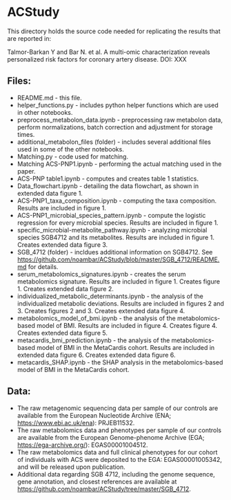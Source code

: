 # ACStudy

This directory holds the source code needed for replicating the results that are reported in:

Talmor-Barkan Y and Bar N. et al. A multi-omic characterization reveals personalized risk factors for coronary artery disease. DOI: XXX

## Files:
- README.md - this file.
- helper_functions.py - includes python helper functions which are used in other notebooks.
- preprocess_metabolon_data.ipynb - preprocessing raw metabolon data, perform normalizations, batch correction and adjustment for storage times.
- additional_metabolon_files (folder) - includes several additional files used in some of the other notebooks.
- Matching.py - code used for matching.
- Matching ACS-PNP1.ipynb - performing the actual matching used in the paper.
- ACS-PNP table1.ipynb - computes and creates table 1 statistics.
- Data_flowchart.ipynb - detailing the data flowchart, as shown in extended data figure 1.
- ACS-PNP1_taxa_composition.ipynb - computing the taxa composition. Results are included in figure 1.
- ACS-PNP1_microbial_species_pattern.ipynb - compute the logistic regression for every microbial species. Results are included in figure 1.
- specific_microbial-metabolite_pathway.ipynb - analyzing microbial species SGB4712 and its metabolites. Results are included in figure 1. Creates extended data figure 3.
- SGB_4712 (folder) - incldues additional information on SGB4712. See https://github.com/noambar/ACStudy/blob/master/SGB_4712/README.md for details.
- serum_metabolomics_signatures.ipynb - creates the serum metabolomics signature. Results are included in figure 1. Creates figure 1. Creates extended data figure 2.
- individualized_metabolic_determinants.ipynb - the analysis of the individualized metabolic deviations. Results are included in figures 2 and 3. Creates figures 2 and 3. Creates extended data figure 4.
- metabolomics_model_of_bmi.ipynb - the analysis of the metabolomics-based model of BMI. Results are included in figure 4. Creates figure 4. Creates extended data figure 5.
- metacardis_bmi_prediction.ipynb - the analysis of the metabolomics-based model of BMI in the MetaCardis cohort. Results are included in extended data figure 6. Creates extended data figure 6.
- metacardis_SHAP.ipynb - the SHAP analysis in the metabolomics-based model of BMI in the MetaCardis cohort.

## Data:
- The raw metagenomic sequencing data per sample of our controls are available from the European Nucleotide Archive (ENA; https://www.ebi.ac.uk/ena): PRJEB11532. 
- The raw metabolomics data and phenotypes per sample of our controls are available from the European Genome-phenome Archive (EGA; https://ega-archive.org/): EGAS00001004512. 
- The raw metabolomics data and full clinical phenotypes for our cohort of individuals with ACS were deposited to the EGA: EGAS00001005342, and will be released upon publication.
- Additional data regarding SGB 4712, including the genome sequence, gene annotation, and closest references are available at https://github.com/noambar/ACStudy/tree/master/SGB_4712.
